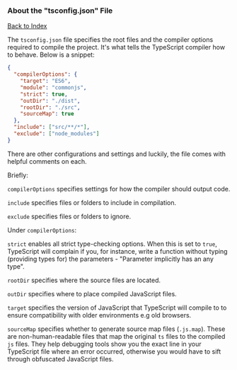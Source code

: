 <h3 id= 'tsconfig'>About the "tsconfig.json" File</h3>

[Back to Index](../_sidebar.md)

The `tsconfig.json` file specifies the root files and the compiler options required to compile the project. It's what tells the TypeScript compiler how to behave. Below is a snippet:

```json
{
  "compilerOptions": {
    "target": "ES6",
    "module": "commonjs",
    "strict": true,
    "outDir": "./dist",
    "rootDir": "./src",
    "sourceMap": true
  },
  "include": ["src/**/*"],
  "exclude": ["node_modules"]
}
```

There are other configurations and settings and luckily, the file comes with helpful comments on each.

Briefly:

`compilerOptions` specifies settings for how the compiler should output code.

`include` specifies files or folders to include in compilation.

`exclude` specifies files or folders to ignore.

Under `compilerOptions`:

`strict` enables all strict type-checking options. When this is set to `true`, TypeScript will complain if you, for instance, write a function without typing (providing types for) the parameters - "Parameter implicitly has an any type".

`rootDir` specifies where the source files are located.

`outDir` specifies where to place compiled JavaScript files.

`target` specifies the version of JavaScript that TypeScript will compile to to ensure compatibility with older environments e.g old browsers.

`sourceMap` specifies whether to generate source map files (`.js.map`). These are non-human-readable files that map the original `ts` files to the compiled `js` files. They help debugging tools show you the exact line in your TypeScript file where an error occurred, otherwise you would have to sift through obfuscated JavaScript files.
